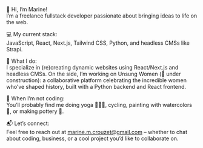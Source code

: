 👋 Hi, I’m Marine!  <br>
I’m a freelance fullstack developer passionate about bringing ideas to life on the web.

💻 My current stack: <br>
JavaScript, React, Next.js, Tailwind CSS, Python, and headless CMSs like Strapi.

🌟 What I do:  <br>
I specialize in (re)creating dynamic websites using React/Next.js and headless CMSs.
On the side, I’m working on Unsung Women (🚧 under construction): a collaborative platform celebrating the incredible women who’ve shaped history, built with a Python backend and React frontend.

🎨 When I’m not coding:  <br>
You’ll probably find me doing yoga 🧘🏼‍♀️, cycling, painting with watercolors 🎨, or making pottery 🏺.

📬 Let’s connect: <br>
Feel free to reach out at marine.m.crouzet@gmail.com – whether to chat about coding, business, or a cool project you’d like to collaborate on.

<!---
MarineCrou/MarineCrou is a ✨ special ✨ repository because its `README.md` (this file) appears on your GitHub profile.
You can click the Preview link to take a look at your changes.
--->
